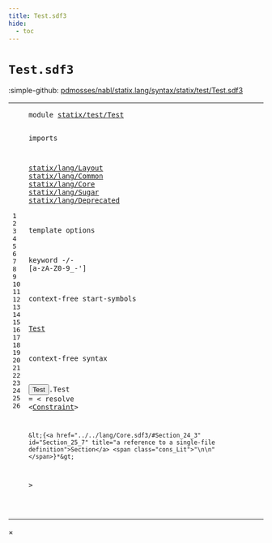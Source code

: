 ```yaml
---
title: Test.sdf3
hide:
  - toc
---
```


# `Test.sdf3`

:simple-github: [pdmosses/nabl/statix.lang/syntax/statix/test/Test.sdf3]

[pdmosses/nabl/statix.lang/syntax/statix/test/Test.sdf3]: https://github.com/pdmosses/nabl/blob/master/statix.lang/syntax/statix/test/Test.sdf3 "The source file on GitHub"

<div class="sdf3"><table class="highlighttable"><tbody><tr><td class="linenos"><div class="linenodiv"><pre><span></span>1
2
3
4
5
6
7
8
9
10
11
12
13
14
15
16
17
18
19
20
21
22
23
24
25
26
</pre></div></td>
<td class="code"><pre><code><span class="keyword">module</span> <a href="../../../StatixLang.sdf3/#statix/test/Test_12_3" id="statix/test/Test_1_8" title="a definition with a single reference">statix/test/Test</a>

<span class="keyword">imports</span>

  <a href="../../lang/Layout.sdf3/#statix/lang/Layout_1_8" id="statix/lang/Layout_5_3" title="a reference to a single-file definition">statix/lang/Layout</a>
  <a href="../../lang/Common.sdf3/#statix/lang/Common_1_8" id="statix/lang/Common_6_3" title="a reference to a single-file definition">statix/lang/Common</a>
  <a href="../../lang/Core.sdf3/#statix/lang/Core_1_8" id="statix/lang/Core_7_3" title="a reference to a single-file definition">statix/lang/Core</a>
  <a href="../../lang/Sugar.sdf3/#statix/lang/Sugar_1_8" id="statix/lang/Sugar_8_3" title="a reference to a single-file definition">statix/lang/Sugar</a>
  <a href="../../lang/Deprecated.sdf3/#statix/lang/Deprecated_1_8" id="statix/lang/Deprecated_9_3" title="a reference to a single-file definition">statix/lang/Deprecated</a>
 
<span class="keyword">template options</span>

  <span class="keyword">keyword</span> -/- [<span class="cons_Regular">a</span>-<span class="cons_Regular">z</span><span class="cons_Regular">A</span>-<span class="cons_Regular">Z</span><span class="cons_Regular">0</span>-<span class="cons_Regular">9</span>\_\-\']

<span class="keyword">context-free start-symbols</span>
  
  <a href="#Test_21_3" id="Test_17_3" title="a reference to a single-file definition">Test</a>

<span class="keyword">context-free syntax</span>

  <button class="modal-open" id="Test_21_3" title="a definition with multiple references" data-urls="#Test line 17_3; ../../../StatixLang.sdf3/#Test line 29_11">Test</button>.<span class="cons_Constructor"><span id="Test_21_8" title="a definition with no references">Test</span></span> = &lt;
    <span class="cons_String">resolve</span>
      &lt;<a href="../../lang/Sugar.sdf3/#Constraint_94_3" id="Constraint_23_8" title="a reference to a single-file definition">Constraint</a>&gt;

    &lt;{<a href="../../lang/Core.sdf3/#Section_24_3" id="Section_25_7" title="a reference to a single-file definition">Section</a> <span class="cons_Lit">"\n\n"</span>}*&gt;
  &gt;

</code></pre></td></tr></tbody></table></div>

<div id="modal">
  <div id="modal-content">
    <span id="modal-close">&times;</span>
    <h2 id="modal-h2"></h2>
    <p  id="modal-p"></p>
    <ul id="modal-ul"></ul>
  </div>
</div>
